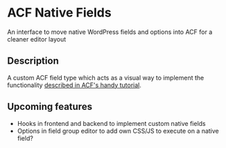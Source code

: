 # ACF Native Fields
An interface to move native WordPress fields and options into ACF for a cleaner editor layout

## Description
A custom ACF field type which acts as a visual way to implement the functionality [described in ACF's handy tutorial](http://www.advancedcustomfields.com/resources/moving-wp-elements-content-editor-within-acf-fields/).

## Upcoming features
- Hooks in frontend and backend to implement custom native fields
- Options in field group editor to add own CSS/JS to execute on a native field?
